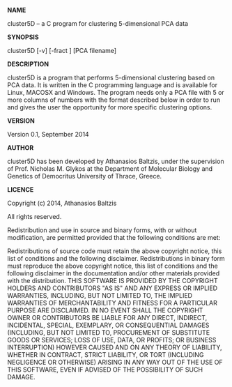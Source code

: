 **NAME**

cluster5D – a  C program for clustering 5-dimensional PCA data


**SYNOPSIS**

cluster5D [-v] [-fract <integer>] [PCA filename]


**DESCRIPTION**

cluster5D is a program that performs 5-dimensional clustering based on PCA data. It is written in the C programming language and is available for Linux, MACOSX and Windows. The program needs only a PCA file with 5 or more columns of numbers with the format described below in order to run and gives the user the opportunity for more specific clustering options.


**VERSION**

Version 0.1, September 2014

 

**AUTHOR**

cluster5D has been developed by Athanasios Baltzis, under the supervision of Prof. Nicholas M. Glykos at the Department of Molecular Biology and Genetics of Democritus University of Thrace, Greece.


**LICENCE**

Copyright (c) 2014, Athanasios Baltzis

All rights reserved.

Redistribution and use in source and binary forms, with or without modification, are permitted provided that the following conditions are met:

Redistributions of source code must retain the above copyright notice, this list of conditions and the following disclaimer.
Redistributions in binary form must reproduce the above copyright notice, this list of conditions and the following disclaimer in the documentation and/or other materials provided with the distribution.
THIS SOFTWARE IS PROVIDED BY THE COPYRIGHT HOLDERS AND CONTRIBUTORS "AS IS" AND ANY EXPRESS OR IMPLIED WARRANTIES, INCLUDING, BUT NOT LIMITED TO, THE IMPLIED WARRANTIES OF MERCHANTABILITY AND FITNESS FOR A PARTICULAR PURPOSE ARE DISCLAIMED. IN NO EVENT SHALL THE COPYRIGHT OWNER OR CONTRIBUTORS BE LIABLE FOR ANY DIRECT, INDIRECT, INCIDENTAL, SPECIAL, EXEMPLARY, OR CONSEQUENTIAL DAMAGES (INCLUDING, BUT NOT LIMITED TO, PROCUREMENT OF SUBSTITUTE GOODS OR SERVICES; LOSS OF USE, DATA, OR PROFITS; OR BUSINESS INTERRUPTION) HOWEVER CAUSED AND ON ANY THEORY OF LIABILITY, WHETHER IN CONTRACT, STRICT LIABILITY, OR TORT (INCLUDING NEGLIGENCE OR OTHERWISE) ARISING IN ANY WAY OUT OF THE USE OF THIS SOFTWARE, EVEN IF ADVISED OF THE POSSIBILITY OF SUCH DAMAGE.
